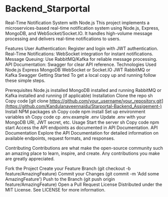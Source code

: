 # Backend_Starportal

Real-Time Notification System with Node.js
This project implements a microservices-based real-time notification system using Node.js, Express, MongoDB, and WebSocket/Socket.IO. It handles high-volume message processing and delivers real-time notifications to users.

Features
User Authentication: Register and login with JWT authentication.
Real-Time Notifications: WebSocket integration for instant notifications.
Message Queuing: Use RabbitMQ/Kafka for reliable message processing.
API Documentation: Swagger for clear API reference.
Technologies Used
Node.js
Express
MongoDB
WebSocket or Socket.IO
JWT
RabbitMQ or Kafka
Swagger
Getting Started
To get a local copy up and running follow these simple steps.

Prerequisites
Node.js installed
MongoDB installed and running
RabbitMQ or Kafka installed and running (if applicable)
Installation
Clone the repo
sh
Copy code
[git clone https://github.com/your_username/your_repository.git](https://github.com/Kandulanaveennaidu/Starportal-Backend_Assigement-)
Install NPM packages
sh
Copy code
npm install
Set up environment variables
sh
Copy code
cp .env.example .env
Update .env with your MongoDB URI, JWT secret, etc.
Usage
Start the server
sh
Copy code
npm start
Access the API endpoints as documented in API Documentation.
API Documentation
Explore the API Documentation for detailed information on available endpoints, request formats, and responses.

Contributing
Contributions are what make the open-source community such an amazing place to learn, inspire, and create. Any contributions you make are greatly appreciated.

Fork the Project
Create your Feature Branch (git checkout -b feature/AmazingFeature)
Commit your Changes (git commit -m 'Add some AmazingFeature')
Push to the Branch (git push origin feature/AmazingFeature)
Open a Pull Request
License
Distributed under the MIT License. See LICENSE for more information.
